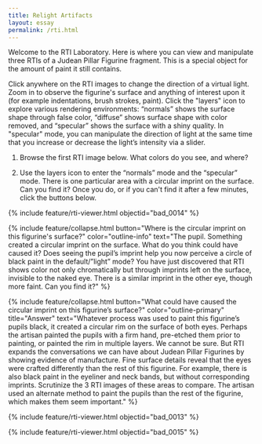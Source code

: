 ```yaml
---
title: Relight Artifacts
layout: essay
permalink: /rti.html
---
```


Welcome to the RTI Laboratory. Here is where you can view and manipulate three RTIs of a Judean Pillar Figurine fragment. This is a special object for the amount of paint it still contains. 

Click anywhere on the RTI images to change the direction of a virtual light. Zoom in to observe the figurine's surface and anything of interest upon it (for example indentations, brush strokes, paint). Click the "layers" icon to explore various rendering environments: “normals” shows the surface shape through false color, “diffuse” shows surface shape with color removed, and “specular” shows the surface with a shiny quality. In "specular" mode, you can manipulate the direction of light at the same time that you increase or decrease the light’s intensity via a slider.

1) Browse the first RTI image below. What colors do you see, and where?

2) Use the layers icon to enter the “normals” mode and the “specular” mode. There is one particular area with a circular imprint on the surface. Can you find it? Once you do, or if you can't find it after a few minutes, click the buttons below.

{% include feature/rti-viewer.html objectid="bad_0014" %}

{% include feature/collapse.html button="Where is the circular imprint on this figurine's surface?" color="outline-info" text="The pupil. Something created a circular imprint on the surface. What do you think could have caused it? Does seeing the pupil’s imprint help you now perceive a circle of black paint in the default/”light” mode? You have just discovered that RTI shows color not only chromatically but through imprints left on the surface, invisible to the naked eye. There is a similar imprint in the other eye, though more faint. Can you find it?" %}

{% include feature/collapse.html button="What could have caused the circular imprint on this figurine’s surface?" color="outline-primary" title="Answer" text="Whatever process was used to paint this figurine’s pupils black, it created a circular rim on the surface of both eyes. Perhaps the artisan painted the pupils with a firm hand, pre-etched them prior to painting, or painted the rim in multiple layers. We cannot be sure. But RTI expands the conversations we can have about Judean Pillar Figurines by showing evidence of manufacture. Fine surface details reveal that the eyes were crafted differently than the rest of this figurine. For example, there is also black paint in the eyeliner and neck bands, but without corresponding imprints. Scrutinize the 3 RTI images of these areas to compare. The artisan used an alternate method to paint the pupils than the rest of the figurine, which makes them seem important." %}
   
{% include feature/rti-viewer.html objectid="bad_0013" %}

{% include feature/rti-viewer.html objectid="bad_0015" %}
